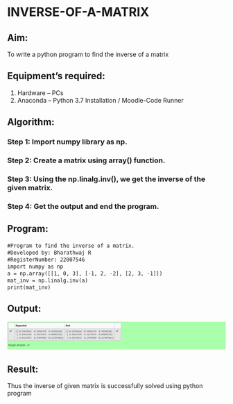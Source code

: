 # INVERSE-OF-A-MATRIX
## Aim:
To write a python program to find the inverse of a matrix
## Equipment’s required:
1. 	Hardware – PCs
2. 	Anaconda – Python 3.7 Installation / Moodle-Code Runner
## Algorithm:
### Step 1: Import numpy library as np. 
### Step 2: Create a matrix using array() function.
### Step 3: Using the np.linalg.inv(), we get the inverse of the given matrix.
### Step 4: Get the output and end the program.

## Program:
```
#Program to find the inverse of a matrix.
#Developed by: Bharathwaj R
#RegisterNumber: 22007546
import numpy as np
a = np.array([[1, 0, 3], [-1, 2, -2], [2, 3, -1]])
mat_inv = np.linalg.inv(a)
print(mat_inv)
```
## Output:
![](inv_mat_output.png)
## Result:
Thus the inverse of given matrix is successfully solved using python program

